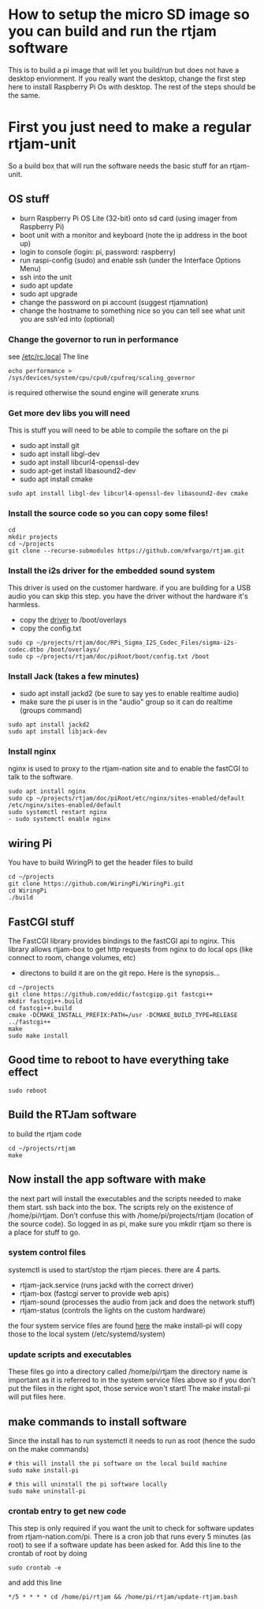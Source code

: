 # How to setup the micro SD image so you can build and run the rtjam software
This is to build a pi image that will let you build/run but does not have a desktop envionment. If
you really want the desktop, change the first step here to install Raspberry Pi Os with desktop.  The 
rest of the steps should be the same.

# First you just need to make a regular rtjam-unit

So a build box that will run the software needs the basic stuff for an rtjam-unit.

## OS stuff
- burn Raspberry Pi OS Lite (32-bit) onto sd card (using imager from Raspberry Pi)
- boot unit with a monitor and keyboard (note the ip address in the boot up)
- login to console (login: pi, password: raspberry)
- run raspi-config (sudo) and enable ssh (under the Interface Options Menu)
- ssh into the unit
- sudo apt update
- sudo apt upgrade
- change the password on pi account (suggest rtjamnation)
- change the hostname to something nice so you can tell see what unit you are ssh'ed into (optional)

### Change the governor to run in performance
see [/etc/rc.local](piRoot/etc/rc.local) The line
```
echo performance > /sys/devices/system/cpu/cpu0/cpufreq/scaling_governor
```
is required otherwise the sound engine will generate xruns

### Get more dev libs you will need
This is stuff you will need to be able to compile the softare on the pi


- sudo apt install git
- sudo apt install libgl-dev
- sudo apt install libcurl4-openssl-dev
- sudo apt-get install libasound2-dev
- sudo apt install cmake
```
sudo apt install libgl-dev libcurl4-openssl-dev libasound2-dev cmake
```

### Install the source code so you can copy some files!
```
cd
mkdir projects
cd ~/projects
git clone --recurse-submodules https://github.com/mfvargo/rtjam.git
```

### Install the i2s driver for the embedded sound system
This driver is used on the customer hardware.  if you are building for a USB audio you can skip this step. 
you have the driver without the hardware it's harmless.

- copy the [driver](doc/RPI_Sigma_I2S_Codec_Files/sigma-i2s-codec.dtbo) to /boot/overlays
- copy the config.txt
```
sudo cp ~/projects/rtjam/doc/RPi_Sigma_I2S_Codec_Files/sigma-i2s-codec.dtbo /boot/overlays/
sudo cp ~/projects/rtjam/doc/piRoot/boot/config.txt /boot
```
### Install Jack (takes a few minutes)

- sudo apt install jackd2  (be sure to say yes to enable realtime audio)
- make sure the pi user is in the "audio" group so it can do realtime (groups command)
```
sudo apt install jackd2
sudo apt install libjack-dev
```
### Install nginx
nginx is used to proxy to the rtjam-nation site and to enable the fastCGI to talk to the software.

```
sudo apt install nginx
sudo cp ~/projects/rtjam/doc/piRoot/etc/nginx/sites-enabled/default /etc/nginx/sites-enabled/default
sudo systemctl restart nginx
- sudo systemctl enable nginx
```

## wiring Pi
You have to build WiringPi to get the header files to build
```
cd ~/projects
git clone https://github.com/WiringPi/WiringPi.git
cd WiringPi
./build
```

## FastCGI stuff
The FastCGI library provides bindings to the fastCGI api to nginx.  This library allows rtjam-box to 
get http requests from nginx to do local ops (like connect to room, change volumes, etc)
- directons to build it are on the git repo.  Here is the synopsis...
```
cd ~/projects
git clone https://github.com/eddic/fastcgipp.git fastcgi++
mkdir fastcgi++.build
cd fastcgi++.build
cmake -DCMAKE_INSTALL_PREFIX:PATH=/usr -DCMAKE_BUILD_TYPE=RELEASE ../fastcgi++
make
sudo make install
```
## Good time to reboot to have everything take effect
```
sudo reboot
```

## Build the RTJam software
to build the rtjam code
```
cd ~/projects/rtjam
make
```

## Now install the app software with make
the next part will install the executables and the scripts needed to make them start. ssh back into the box. The scripts rely on the existence of /home/pi/rtjam.  Don't confuse this with /home/pi/projects/rtjam (location of the source code).  So logged in as pi, make sure you mkdir rtjam so there is a place for stuff to go.

### system control files
systemctl is used to start/stop the rtjam pieces.  there are 4 parts.
- rtjam-jack.service (runs jackd with the correct driver)
- rtjam-box (fastcgi server to provide web apis)
- rtjam-sound (processes the audio from jack and does the network stuff)
- rtjam-status (controls the lights on the custom hardware)

the four system service files are found [here](piRoot/etc/systemd/system) the make install-pi will copy those to the local system (/etc/systemd/system)

### update scripts and executables
These files go into a directory called /home/pi/rtjam the directory name is important as it is referred to in the system service files above so if you don't put the files in the right spot, those service won't start!  The make install-pi will put files here.

## make commands to install software
Since the install has to run systemctl it needs to run as root (hence the sudo on the make commands)
```
# this will install the pi software on the local build machine
sudo make install-pi

# this will uninstall the pi software locally
sudo make uninstall-pi
```

### crontab entry to get new code

This step is only required if you want the unit to check for software updates from rtjam-nation.com/pi. There is a cron job that runs every 5 minutes (as root) to see if a software update has been asked for.  Add this line to the crontab of root by doing

```
sudo crontab -e
```
and add this line
```
*/5 * * * * cd /home/pi/rtjam && /home/pi/rtjam/update-rtjam.bash
```

